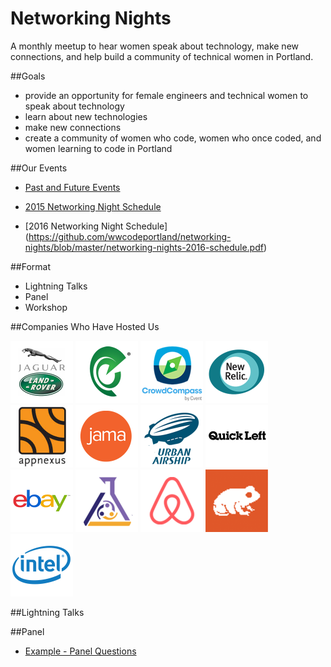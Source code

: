 # Networking Nights
A monthly meetup to hear women speak about technology, make new connections, and help build a community of technical women in Portland.

##Goals

- provide an opportunity for female engineers and technical women to speak about technology
- learn about new technologies
- make new connections
- create a community of women who code, women who once coded, and women learning to code in Portland

##Our Events

- [Past and Future Events](https://github.com/wwcodeportland/networking-nights/blob/master/networking-nights.md)

- [2015 Networking Night Schedule](https://github.com/wwcodeportland/networking-nights/blob/master/networking-nights-2015-schedule.pdf)

- [2016 Networking Night Schedule] (https://github.com/wwcodeportland/networking-nights/blob/master/networking-nights-2016-schedule.pdf)

##Format

- Lightning Talks 
- Panel 
- Workshop

##Companies Who Have Hosted Us

<img height=100 src="logos/logo-jlr.png">
<img height=100 src="logos/logo-elemental.png">
<img height=100 src="logos/logo-crowdcompass.png">
<img height=100 src="logos/logo-newrelic.png">
<img height=100 src="logos/logo-appnexus.png">
<img height=100 src="logos/logo-jama.png">
<img height=100 src="logos/logo-urbanairship.png">
<img height=100 src="logos/logo-quickleft.png">
<img height=100 src="logos/logo-ebay.png">
<img height=100 src="logos/logo-puppetlabs.png">
<img height=100 src="logos/logo-airbnb.png">
<img height=100 src="logos/logo-metaltoad.png">
<img height=100 src="logos/logo-intel.png">

##Lightning Talks

##Panel

- [Example - Panel Questions](panel-questions.md)
